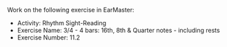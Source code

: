 Work on the following exercise in EarMaster:
- Activity: Rhythm Sight-Reading
- Exercise Name: 3/4 - 4 bars: 16th, 8th & Quarter notes - including rests
- Exercise Number: 11.2

